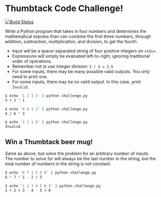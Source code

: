 # Thumbtack Code Challenge! #

[![Build Status](https://travis-ci.org/tebriel/thumbtack2015.svg?branch=master)](https://travis-ci.org/tebriel/thumbtack2015)

Write a Python program that takes in four numbers and determines the
mathematical express than can combine the first three numbers, through
addition, subtraction, multiplication, and division, to get the fourth.

*  Input will be a space-separated string of four positive integers on `stdin`.
*  Expressions will simply be evaluated left-to-right, ignoring traditional
   order of operations.
*  Remember not to use integer division: `5 / 2 = 2.5`
*  For some inputs, there may be many possible valid outputs. You only need to
   print one.
*  For some inputs, there may be no valid output. In this case, print
   `Invalid`.

```sh
$ echo '1 2 3 5' | python challenge.py
3 + 2 * 1

$ echo '4 6 3 2' | python challenge.py
4 / 6 * 3

$ echo '1 1 1 6' | python challenge.py
Invalid
```

## Win a Thumbtack beer mug! ##

Same as above, but solve the problem for an arbitrary number of inputs. The
number to solve for will always be the last number in the string, but the total
number of numbers in the string is not constant.

```sh
$ echo '6 7 1 2 5 8' | python challenge.py
6 * 7 * 1 - 2 / 5

$ echo '1 2 3 4 5 6 3' | python challenge.py
1 + 2 + 3 - 4 - 5 + 6
```
